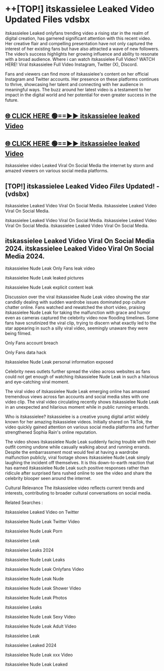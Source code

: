 # ++[TOP!] itskassielee Leaked Video Updated Files vdsbx<br>

itskassielee Leaked onlyfans trending video a rising star in the realm of digital creation, has garnered significant attention with this recent video. Her creative flair and compelling presentation have not only captured the interest of her existing fans but have also attracted a wave of new followers. The video’s success highlights her growing influence and ability to resonate with a broad audience.
Where i can watch itskassielee Full Video? WATCH HERE! Viral itskassielee Full Video Instagram, Twitter (X), Discord.


Fans and viewers can find more of itskassielee's content on her official Instagram and Twitter accounts. Her presence on these platforms continues to thrive, showcasing her talent and connecting with her audience in meaningful ways. The buzz around her latest video is a testament to her impact in the digital world and her potential for even greater success in the future.


## [🌐 CLICK HERE 🟢==►► itskassielee leaked Video ](https://xnudes.xyz/go)

## [🌐 CLICK HERE 🟢==►► itskassielee leaked Video ](https://xnudes.xyz/go)



itskassielee video Leaked Viral On Social Media the internet by storm and amazed viewers on various social media platforms.


## [TOP!] itskassielee Leaked Video *Files* Updated! - (vdsbx)

itskassielee Leaked Video Viral On Social Media. itskassielee Leaked Video Viral On Social Media.

itskassielee Leaked Video Viral On Social Media. itskassielee Leaked Video Viral On Social Media. itskassielee Leaked Video Viral On Social Media.


## itskassielee Leaked Video Viral On Social Media 2024. itskassielee Leaked Video Viral On Social Media 2024.
itskassielee Nude Leak Only Fans leak video

itskassielee Nude Leak leaked pictures

itskassielee Nude Leak explicit content leak

Discussion over the viral itskassielee Nude Leak video showing the star candidly dealing with sudden wardrobe issues dominated pop culture chatter online. Fans watched and rewatched the short video, praising itskassielee Nude Leak for taking the malfunction with grace and humor even as cameras captured the celebrity video now flooding timelines. Some fans have scrutinized the viral clip, trying to discern what exactly led to the star appearing in such a silly viral video, seemingly unaware they were being filmed.


Only Fans account breach

Only Fans data hack

itskassielee Nude Leak personal information exposed

Celebrity news outlets further spread the video across websites as fans could not get enough of watching itskassielee Nude Leak in such a hilarious and eye-catching viral moment.


The viral video of itskassielee Nude Leak emerging online has amassed tremendous views across fan accounts and social media sites with one video clip. The viral video circulating recently shows itskassielee Nude Leak in an unexpected and hilarious moment while in public running errands.


Who is itskassielee? itskassielee is a creative young digital artist widely known for her amazing itskassielee videos. Initially shared on TikTok, the video quickly gained attention on various social media platforms and further strengthened Sophia Rain's online reputation.

The video shows itskassielee Nude Leak suddenly facing trouble with their outfit coming undone while casually walking about and running errands. Despite the embarrassment most would feel at having a wardrobe malfunction publicly, viral footage shows itskassielee Nude Leak simply laughing the incident off themselves. It is this down-to-earth reaction that has earned itskassielee Nude Leak such positive responses rather than ridicule after surprised fans rushed online to see the video and share the celebrity blooper seen around the internet.

Cultural Relevance The itskassielee video reflects current trends and interests, contributing to broader cultural conversations on social media.

Related Searches :

itskassielee Leaked Video on Twitter

itskassielee Nude Leak Twitter Video

itskassielee Nude Leak Porn

itskassielee Leak 

itskassielee Leaks 2024

itskassielee Nude Leak Leaks

itskassielee Nude Leak Onlyfans Video

itskassielee Nude Leak Nude

itskassielee Nude Leak Shower Video

itskassielee Nude Leak Photos

itskassielee Leaks

itskassielee Nude Leak Sexy Video

itskassielee Nude Leak Adult Video

itskassielee Leak

itskassielee Leaked 2024

itskassielee Nude Leak xxx Video

itskassielee Nude Leak Leaked